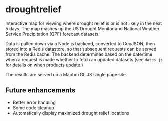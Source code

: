 # droughtrelief
Interactive map for viewing where drought relief is or is not likely in the next 5 days.
The map mashes up the US Drought Monitor and National Weather Service Precipitation (QPF)
forecast datasets.

Data is pulled down via a Node.js backend, converted to GeoJSON, then stored into a Redis
datastore, so that subsequent requests can be served from the Redis cache. The backend 
determines based on the date/time when a request is made whether to fetch an updated datasets
(see `dates.js` for details on when products update.)

The results are served on a MapboxGL JS single page site.

## Future enhancements
* Better error handling
* Some code cleanup
* Automatically display maximized drought relief locations
